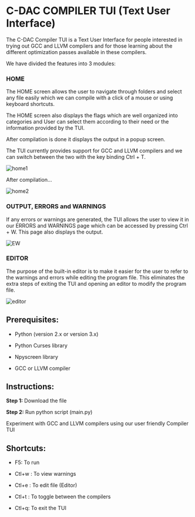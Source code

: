 # C-DAC COMPILER TUI (Text User Interface)

The C-DAC Compiler TUI is a Text User Interface for people interested in trying out GCC and LLVM compilers and for those learning about the different optimization passes available in these compilers. 


We have divided the features into 3 modules:

### HOME

The HOME screen allows the user to navigate through folders and select any file easily which we can compile with a click of a mouse or using keyboard shortcuts.

The HOME screen also displays the flags which are well organized into categories and User can select them according to their need or the information provided by the TUI. 

After compilation is done it displays the output in a popup screen.

The TUI currently provides support for GCC and LLVM compilers and we can switch between the two with the key binding Ctrl + T.


![home1](https://user-images.githubusercontent.com/131694745/235908560-c850adb7-8db6-469e-8b80-e86f483fa5d5.png)

After compilation...

![home2](https://user-images.githubusercontent.com/131694745/235908949-085b5467-94b2-4a1a-be4a-f5d713c69825.png)


### OUTPUT, ERRORS and WARNINGS

If any errors or warnings are generated, the TUI allows the user to view it in our ERRORS and WARNINGS page which can be accessed by pressing Ctrl + W. This page also displays the output.


![EW](https://user-images.githubusercontent.com/131694745/235909009-cd1bc3b4-375d-4235-8500-661aafc1d6c2.png)



### EDITOR

The purpose of the built-in editor is to make it easier for the user to refer to the warnings and errors while editing the program file. This eliminates the extra steps of exiting the TUI and opening an editor to modify the program file.


![editor](https://user-images.githubusercontent.com/131694745/235909086-fe273cce-8ed1-45c5-9527-1a4f36398fd5.png)





## Prerequisites:

  * Python (version 2.x or version 3.x)
  
  * Python Curses library
  
  * Npyscreen library
  
  * GCC or LLVM compiler
  
  
## Instructions:

  **Step 1:** Download the file
  
  **Step 2:** Run python script (main.py)


Experiment with GCC and LLVM compilers using our user friendly Compiler TUI 

## Shortcuts:

  * F5: To run
  
  * Ctl+w : To view warnings
  
  * Ctl+e : To edit file (Editor)
  
  * Ctl+t : To toggle between the compilers
  
  * Ctl+q: To exit the TUI
  

